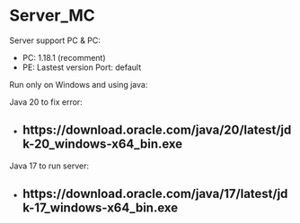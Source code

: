 # Server_MC

Server support PC & PC:
+ PC: 1.18.1 (recomment)
+ PE: Lastest version
Port: default

Run only on Windows and using java: <br>

Java 20 to fix error:
+ <h2>https://download.oracle.com/java/20/latest/jdk-20_windows-x64_bin.exe</h2>
Java 17 to run server:
+ <h2>https://download.oracle.com/java/17/latest/jdk-17_windows-x64_bin.exe</h2>
